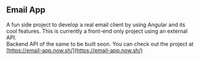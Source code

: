 ## Email App
A fun side project to develop a real email client by using Angular and its cool features. This is currently a front-end only project using an external API.  
Backend API of the same to be built soon. You can check out the project at [https://email-app.now.sh/](https://email-app.now.sh/)